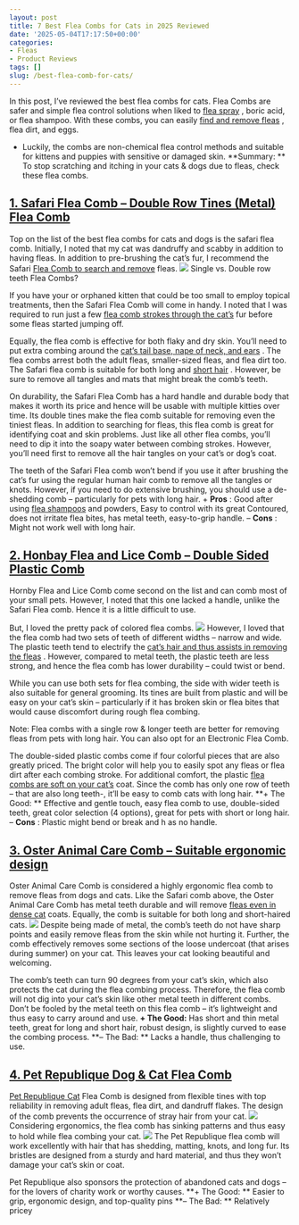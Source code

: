 ```yaml
---
layout: post
title: 7 Best Flea Combs for Cats in 2025 Reviewed
date: '2025-05-04T17:17:50+00:00'
categories:
- Fleas
- Product Reviews
tags: []
slug: /best-flea-comb-for-cats/
---
```


In this post, I’ve reviewed the
best flea combs
for cats.
Flea Combs are safer and simple flea control solutions when liked to
[flea spray](https://pestpolicy.com/best-flea-spray-for-yard/)
, boric acid, or flea shampoo.
With these combs, you can easily
[find and remove fleas](https://pestpolicy.com/how-to-use-a-flea-comb/)
, flea dirt, and eggs.
- Luckily, the combs are non-chemical flea control methods and suitable for kittens and puppies with sensitive or damaged skin.
**Summary: **
To stop scratching and itching in your cats & dogs due to fleas, check these flea combs.
## [1. Safari Flea Comb – Double Row Tines (Metal) Flea Comb](https://www.amazon.com/dp/B0002RJMAK/?tag=p-policy-20)
Top on the list of the best flea combs for cats and dogs is the safari flea comb. Initially, I noted that my cat was
dandruffy and scabby in addition to having fleas. In addition to pre-brushing the cat’s fur, I recommend the Safari
[Flea Comb to search and remove](https://pestpolicy.com/does-salt-kill-fleas/)
fleas.
![](/assets/img/e/ir)
Single vs. Double row teeth Flea Combs?

If you have your or orphaned kitten that could be too small to employ topical treatments, then the Safari Flea Comb will come in handy. I noted that I was required to run just a few
[flea comb strokes through the cat’s](https://pestpolicy.com/best-flea-treatment-for-cats/)
fur before some fleas started jumping off.

Equally, the flea comb is effective for both flaky and dry skin. You’ll need to put extra combing around the
[cat’s tail base, nape of neck, and ears](https://pestpolicy.com/best-medicine-for-ear-mites-in-cats/)
. The flea combs arrest both the adult fleas, smaller-sized fleas, and flea dirt too. The Safari flea comb is suitable for both long and
[short hair](https://pestpolicy.com/best-dog-brush-for-short-hair-shedding/)
. However, be sure to remove all tangles and mats that might break the comb’s teeth.

On durability, the Safari Flea Comb has a hard handle and durable body that makes it worth its price and hence will be usable with multiple kitties over time. Its double tines make the flea comb suitable for removing even the tiniest fleas. In addition to searching for fleas, this flea comb is great for identifying coat and skin problems. Just like all other flea combs, you’ll need to dip it into the soapy water between combing strokes. However, you’ll need first to remove all the hair tangles on your cat’s or dog’s coat.

The teeth of the Safari Flea comb won’t bend if you use it after brushing the cat’s fur using the regular human hair comb to remove all the tangles or knots. However, if you need to do extensive brushing, you should use a de-shedding comb – particularly for pets with long hair.
+
**Pros**
: Good after using
[flea shampoos](https://pestpolicy.com/best-flea-shampoo-for-cats/)
and powders, Easy to control with its great Contoured, does not irritate flea bites, has metal teeth, easy-to-grip handle.
–
**Cons**
: Might not work well with long hair.
## [2. Honbay Flea and Lice Comb – Double Sided Plastic Comb](https://www.amazon.com/dp/B01K14DKA6/?tag=p-policy-20)
Hornby Flea and Lice Comb come second on the list and can comb most of your small pets. However, I noted that this one lacked a handle, unlike the Safari Flea comb. Hence it is a little difficult to use.

But, I loved the pretty pack of colored flea combs.
![](/assets/img/e/ir)
However, I loved that the flea comb had two sets of teeth of different widths – narrow and wide. The plastic teeth tend to electrify the
[cat’s hair and thus assists in removing the fleas](https://pestpolicy.com/best-flea-drops-for-cats/)
. However, compared to metal teeth, the plastic teeth are less strong, and hence the flea comb has lower durability – could twist or bend.

While you can use both sets for flea combing, the side with wider teeth is also suitable for general grooming. Its tines are built from plastic and will be easy on your cat’s skin – particularly if it has broken skin or flea bites that would cause discomfort during rough flea combing.

Note: Flea combs with a single row & longer teeth are better for removing fleas from pets with long hair. You can also opt for an Electronic Flea Comb.

The double-sided plastic combs come if four colorful pieces that are also greatly priced. The bright color will help you to easily spot any fleas or flea dirt after each combing stroke. For additional comfort, the plastic
[flea combs are soft on your cat’s](https://pestpolicy.com/best-flea-collar-for-cats/)
coat. Since the comb has only one row of teeth – that are also long teeth-, it’ll be easy to comb cats with long hair.
**+ The Good: **
Effective and gentle touch, easy flea comb to use, double-sided teeth, great color selection (4 options), great for pets with short or long hair.
–
**Cons**
: Plastic
might bend or break and h
as no handle.
## [3. Oster Animal Care Comb – Suitable ergonomic design](https://www.amazon.com/dp/B00IMJ0286/?tag=p-policy-20)
Oster Animal Care Comb is considered a highly ergonomic flea comb to remove fleas from dogs and cats. Like the Safari comb above, the Oster Animal Care Comb has metal teeth durable and will remove
[fleas even in dense cat](https://pestpolicy.com/diatomaceous-earth-for-fleas-on-cats/)
coats. Equally, the comb is suitable for both long and short-haired cats.
![](/assets/img/e/ir)
Despite being made of metal, the comb’s teeth do not have sharp points and easily remove fleas from the skin while not hurting it. Further, the comb effectively removes some sections of the loose undercoat (that arises during summer) on your cat. This leaves your cat looking beautiful and welcoming.

The comb’s teeth can turn 90 degrees from your cat’s skin, which also protects the cat during the flea combing process. Therefore, the flea comb will not dig into your cat’s skin like other metal teeth in different combs. Don’t be fooled by the metal teeth on this flea comb – it’s lightweight and thus easy to carry around and use.
**+ The Good:**
Has short and thin metal teeth, great for long and short hair, robust design, is slightly curved to ease the combing process.
**– The Bad: **
Lacks a handle, thus challenging to use.
## [4. Pet Republique Dog & Cat Flea Comb](https://www.amazon.com/dp/B01MF7SBG2/?tag=p-policy-20)
[Pet Republique Cat](https://pestpolicy.com/what-is-blep-in-pets-cats-and-dogs/)
Flea Comb is designed from flexible tines with top reliability in removing adult fleas, flea dirt, and dandruff flakes. The design of the comb prevents the occurrence of stray hair from your cat.
![](/assets/img/e/ir)
Considering ergonomics, the flea comb has sinking patterns and thus easy to hold while flea combing your cat.
![](/assets/img/e/ir)
The Pet Republique flea comb will work excellently with hair that has shedding, matting, knots, and long fur. Its bristles are designed from a sturdy and hard material, and thus they won’t damage your cat’s skin or coat.

Pet Republique also sponsors the protection of abandoned cats and dogs – for the lovers of charity work or worthy causes.
**+ The Good: **
Easier to grip, ergonomic design, and top-quality pins
**– The Bad: **
Relatively pricey
